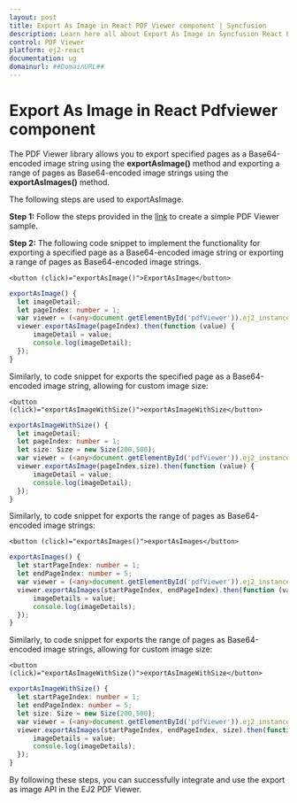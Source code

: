 ```yaml
---
layout: post
title: Export As Image in React PDF Viewer component | Syncfusion
description: Learn here all about Export As Image in Syncfusion React PDF Viewer component of Syncfusion Essential JS 2 and more.
control: PDF Viewer
platform: ej2-react
documentation: ug
domainurl: ##DomainURL##
---
```


# Export As Image in React Pdfviewer component

The PDF Viewer library allows you to export specified pages as a Base64-encoded image string using the **exportAsImage()** method and exporting a range of pages as Base64-encoded image strings using the **exportAsImages()** method.

The following steps are used to exportAsImage.

**Step 1:** Follow the steps provided in the [link](https://ej2.syncfusion.com/react/documentation/pdfviewer/getting-started/) to create a simple PDF Viewer sample.

**Step 2:** The following code snippet to implement the functionality for exporting a specified page as a Base64-encoded image string or exporting a range of pages as Base64-encoded image strings.

```
<button (click)="exportAsImage()">ExportAsImage</button>
```

```ts
exportAsImage() {
  let imageDetail;
  let pageIndex: number = 1;
  var viewer = (<any>document.getElementById('pdfViewer')).ej2_instances[0];
  viewer.exportAsImage(pageIndex).then(function (value) {
      imageDetail = value;
      console.log(imageDetail);
  });
}
```
Similarly, to code snippet for exports the specified page as a Base64-encoded image string, allowing for custom image size:

```
<button (click)="exportAsImageWithSize()">exportAsImageWithSize</button>
```

```ts
exportAsImageWithSize() {
  let imageDetail;
  let pageIndex: number = 1;
  let size: Size = new Size(200,500);
  var viewer = (<any>document.getElementById('pdfViewer')).ej2_instances[0];
  viewer.exportAsImage(pageIndex,size).then(function (value) {
      imageDetail = value;
      console.log(imageDetail);
  });
}
```
Similarly, to code snippet for exports the range of pages as Base64-encoded image strings:

```
<button (click)="exportAsImages()">exportAsImages</button>
```

```ts
exportAsImages() {
  let startPageIndex: number = 1;
  let endPageIndex: number = 5;
  var viewer = (<any>document.getElementById('pdfViewer')).ej2_instances[0];
  viewer.exportAsImages(startPageIndex, endPageIndex).then(function (value) {
      imageDetails = value;
      console.log(imageDetails);
  });
}
```
Similarly, to code snippet for exports the range of pages as Base64-encoded image strings, allowing for custom image size:

```
<button (click)="exportAsImageWithSize()">exportAsImageWithSize</button>
```

```ts
exportAsImageWithSize() {
  let startPageIndex: number = 1;
  let endPageIndex: number = 5;
  let size: Size = new Size(200,500);
  var viewer = (<any>document.getElementById('pdfViewer')).ej2_instances[0];
  viewer.exportAsImages(startPageIndex, endPageIndex, size).then(function (value) {
      imageDetails = value;
      console.log(imageDetails);
  });
}
```

By following these steps, you can successfully integrate and use the export as image API in the EJ2 PDF Viewer.